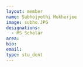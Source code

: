```yaml
---
layout: member
name: Subhojyothi Mukherjee
image: subho.JPG
designations: 
  - MS Scholar
area:
bio:
email:
type: stu_dent
---
```

